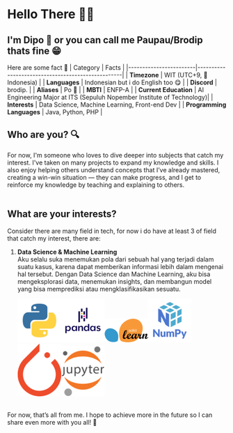 # Hello There 🙋‍♂️

## I'm Dipo 🧐 or you can call me Paupau/Brodip thats fine 😁

Here are some fact 💫
| Category               | Facts                                             |
|------------------------|---------------------------------------------------|
| **Timezone**           | WIT (UTC+9, 📍 Indonesia)                         |
| **Languages**          | Indonesian but i do English too 😋                |
| **Discord**            | brodip.                                             |
| **Aliases**            | Po 🤚                                              |
| **MBTI**               | ENFP-A                                             |
| **Current Education**  | AI Engineering Major at ITS (Sepuluh Nopember Institute of Technology)|
| **Interests**          | Data Science, Machine Learning, Front-end Dev |
| **Programming Languages** | Java, Python, PHP                    |

## Who are you? 🔍
For now, I'm someone who loves to dive deeper into subjects that catch my interest. I've taken on many projects to expand my knowledge and skills. 
I also enjoy helping others understand concepts that I’ve already mastered, creating a win-win situation — they can make progress, and I get to reinforce my knowledge by teaching and explaining to others.
<br> <br>
## What are your interests?
Consider there are many field in tech, for now i do have at least 3 of field that catch my interest, there are:
<ol>
  <li> <b>Data Science & Machine Learning</b> </li> 
Aku selalu suka menemukan pola dari sebuah hal yang terjadi dalam suatu kasus, karena dapat memberikan informasi lebih dalam mengenai hal tersebut. Dengan Data Science dan Machine Learning, aku bisa mengeksplorasi data, menemukan insights, dan membangun model yang bisa memprediksi atau mengklasifikasikan sesuatu.

<img src="https://github.com/imdipo/gambar/blob/main/gambar/pythoned.png" alt="Scikit-Learn" style="width: 100px; height: auto;"><img src="https://github.com/imdipo/gambar/blob/main/gambar/0_aFhjkhfLZOJpdL6y.png" alt="Scikit-Learn" style="width: 100px; height: auto;"><img src="https://github.com/imdipo/gambar/blob/main/gambar/Scikit_learn_logo_small.svg.png" alt="Scikit-Learn" style="width: 100px; height: auto;"><img src="https://github.com/imdipo/gambar/blob/main/gambar/thumbnail_numpy_tutorial_logo-neuraspike.png.png" alt="Scikit-Learn" style="width: 100px; height: auto;"><img src="https://github.com/imdipo/gambar/blob/main/gambar/pytorch-icon-1694x2048-jgwjy3ne.png" alt="Scikit-Learn" style="width: 100px; height: auto;"><img src="https://github.com/imdipo/gambar/blob/main/gambar/Jupyter_logo.svg.png" alt="Scikit-Learn" style="width: 100px; height: auto;">




</ol>
<br>
For now, that’s all from me. I hope to achieve more in the future so I can share even more with you all! 👋


